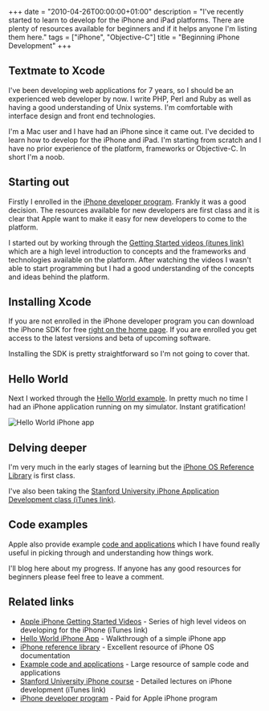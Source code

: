 +++
date = "2010-04-26T00:00:00+01:00"
description = "I've recently started to learn to develop for the iPhone and iPad platforms. There are plenty of resources available for beginners and if it helps anyone I'm listing them here."
tags = ["iPhone", "Objective-C"]
title = "Beginning iPhone Development"
+++

## Textmate to Xcode

I've been developing web applications for 7 years, so I should be an experienced
web developer by now. I write PHP, Perl and Ruby as well as having a good
understanding of Unix systems. I'm comfortable with interface design and front
end technologies.

I'm a Mac user and I have had an iPhone since it came out. I've decided to learn
how to develop for the iPhone and iPad. I'm starting from scratch and I have no
prior experience of the platform, frameworks or Objective-C. In short I'm a
noob.

## Starting out

Firstly I enrolled in the [iPhone developer program][6]. Frankly it was a good
decision. The resources available for new developers are first class and it is
clear that Apple want to make it easy for new developers to come to the
platform.

I started out by working through the [Getting Started videos (itunes link)][1]
which are a high level introduction to concepts and the frameworks and
technologies available on the platform. After watching the videos I wasn't able
to start programming but I had a good understanding of the concepts and ideas
behind the platform.

## Installing Xcode

If you are not enrolled in the iPhone developer program you can download the
iPhone SDK for free
<a href="http://developer.apple.com/iphone/index.action">right on the home
page</a>. If you are enrolled you get access to the latest versions and beta of
upcoming software.

Installing the SDK is pretty straightforward so I'm not going to cover that.

## Hello World

Next I worked through the [Hello World example][2]. In pretty much no time I had
an iPhone application running on my simulator. Instant gratification!

![Hello World iPhone app][7]

## Delving deeper

I'm very much in the early stages of learning but the [iPhone OS Reference
Library][3] is first class.

I've also been taking the [Stanford University iPhone Application Development
class (iTunes link)][5].

## Code examples

Apple also provide example [code and applications][4] which I have found really
useful in picking through and understanding how things work.

I'll blog here about my progress. If anyone has any good resources for beginners
please feel free to leave a comment.

## Related links

- [Apple iPhone Getting Started Videos][1] - Series of high level videos on
  developing for the iPhone (iTunes link)
- [Hello World iPhone App][2] - Walkthrough of a simple iPhone app
- [iPhone reference library][3] - Excellent resource of iPhone OS documentation
- [Example code and applications][4] - Large resource of sample code and
  applications
- [Stanford University iPhone course][5] - Detailed lectures on iPhone
  development (iTunes link)
- [iPhone developer program][6] - Paid for Apple iPhone program

[1]:
  https://deimos.apple.com/WebObjects/Core.woa/BrowsePrivately/adc.apple.com.1479953497.01479953503.1521820368?i=1458839104
[2]:
  http://developer.apple.com/iphone/library/documentation/Xcode/Conceptual/iphone_development/100-iPhone_Development_Quick_Start/iphone_development_quick_start.html#//apple_ref/doc/uid/TP40007959-CH3-SW9
[3]: http://developer.apple.com/iphone/library/navigation/index.html
[4]:
  http://developer.apple.com/iphone/library/navigation/index.html?section=Resource+Types&topic=Sample+C#section=Resource%20Types&topic=Sample%20Code
[5]:
  http://deimos3.apple.com/WebObjects/Core.woa/Browse/itunes.stanford.edu.3124430053.03124430055.3145764870?i=1399672464
[6]: http://developer.apple.com/iphone/program/
[7]: /images/articles/hello_world_iphone.webp

